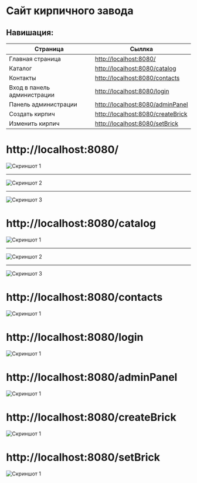 # Сайт кирпичного завода
## Навишация:
| Страница | Сыллка |
| ------ | ------ |
| Главная страница | [http://localhost:8080/](#index) |
| Каталог | [http://localhost:8080/catalog](#catalog) |
| Контакты | [http://localhost:8080/contacts](#contacts) |
| Вход в панель администрации | [http://localhost:8080/login](#login) |
| Панель администрации | [http://localhost:8080/adminPanel](#adminPanel) |
| Создать кирпич | [http://localhost:8080/createBrick](#createBrick) |
| Изменить кирпич | [http://localhost:8080/setBrick](#setBrick) |



# http://localhost:8080/
<a id="index"></a>
![Скриншот 1](upload/about_us1.png)

--------------------------------------

![Скриншот 2](upload/about_us2.png)

--------------------------------------

![Скриншот 3](upload/about_us3.png)

# http://localhost:8080/catalog
<a id="catalog"></a>
![Скриншот 1](upload/catalog1.png)

--------------------------------------

![Скриншот 2](upload/catalog2.png)

--------------------------------------

![Скриншот 3](upload/catalog3.png)

# http://localhost:8080/contacts
<a id="contacts"></a>
![Скриншот 1](upload/contacts.png)

# http://localhost:8080/login
<a id="login"></a>
![Скриншот 1](upload/login.png)

# http://localhost:8080/adminPanel
<a id="adminPanel"></a>
![Скриншот 1](upload/admin_panel.png)

# http://localhost:8080/createBrick
<a id="createBrick"></a>
![Скриншот 1](upload/create_brick.png)

# http://localhost:8080/setBrick
<a id="setBrick"></a>
![Скриншот 1](upload/set_brick.png)